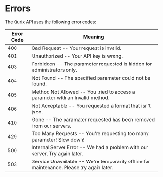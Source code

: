 # Errors

The Qurix API uses the following error codes:


Error Code | Meaning
---------- | -------
400 | Bad Request -- Your request is invalid.
401 | Unauthorized -- Your API key is wrong.
403 | Forbidden -- The parameter requested is hidden for administrators only.
404 | Not Found -- The specified parameter could not be found.
405 | Method Not Allowed -- You tried to access a parameter with an invalid method.
406 | Not Acceptable -- You requested a format that isn't json.
410 | Gone -- The paramater requested has been removed from our servers.
429 | Too Many Requests -- You're requesting too many parameter! Slow down!
500 | Internal Server Error -- We had a problem with our server. Try again later.
503 | Service Unavailable -- We're temporarily offline for maintenance. Please try again later.
